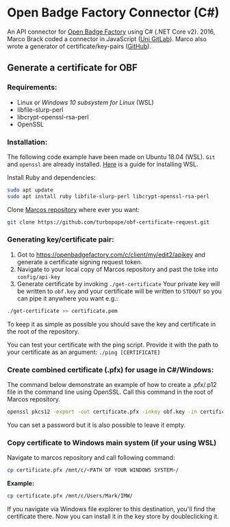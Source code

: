 # Open Badge Factory Connector (C#)
An API connector for [Open Badge Factory](https://openbadgefactory.com) using C# (.NET Core v2). 2016, Marco Brack coded a connector in JavaScript ([Uni GitLab](https://gitlab.uni-koblenz.de/iwm/obf-connector)).
Marco also wrote a generator of certificate/key-pairs ([GitHub](https://github.com/turbopope/obf-certificate-request)).

## Generate a certificate for OBF
### Requirements:
* Linux or _Windows 10 subsystem for Linux_ (WSL)
* libfile-slurp-perl
* libcrypt-openssl-rsa-perl
* OpenSSL

### Installation:

The following code example have been made on Ubuntu 18.04 (WSL). ``Git`` and ``openssl`` are already installed. [Here](https://docs.microsoft.com/en-us/windows/wsl/install-win10) is a guide for installing WSL. 

Install Ruby and dependencies:    
```bash
sudo apt update
sudo apt install ruby libfile-slurp-perl libcrypt-openssl-rsa-perl
```

Clone [Marcos repository](https://github.com/turbopope/obf-certificate-request) where ever you want:
```bash
git clone https://github.com/turbopope/obf-certificate-request.git
```

### Generating key/certificate pair:
1. Got to https://openbadgefactory.com/c/client/my/edit2/apikey and generate a certificate signing request token.
2. Navigate to your local copy of Marcos repository and past the toke into ``config/api-key``
3. Generate certificate by invoking ``./get-certificate``
Your private key will be written to ``obf.key`` and your certificate will be written to ``STDOUT`` so you can pipe it anywhere you want e.g.:

```bash
./get-certificate >> certificate.pem
```
To keep it as simple as possible you should save the key and certificate in the root of the repository.

You can test your certificate with the ping script. Provide it with the path to your certificate as an argument: ``./ping [CERTIFICATE]``

### Create combined certificate (.pfx) for usage in C#/Windows:
The command below demonstrate an example of how to create a .pfx/.p12 file in the command line using OpenSSL. Call this command in the root of Marcos repository.
```bash
openssl pkcs12 -export -out certificate.pfx -inkey obf.key -in certificate.pem
```
You can set a password but it is also possible to leave it empty.
### Copy certificate to Windows main system (if your using WSL)
Navigate to marcos repository and call following command: 
```bash
cp certificate.pfx /mnt/c/<PATH OF YOUR WINDOWS SYSTEM>/
```
**Example:**
```bash
cp certificate.pfx /mnt/c/Users/Mark/IMW/
```
If you navigate via Windows file explorer to this destination, you'll find the certificate there. Now you can install it in the key store by doubleclicking it.